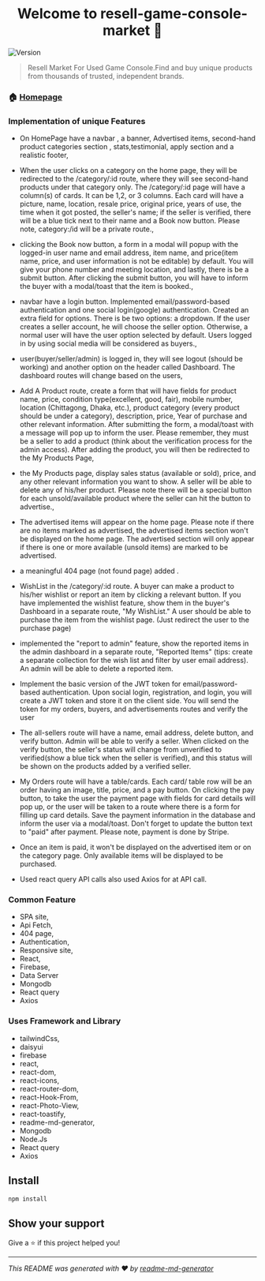 <h1 align="center">Welcome to resell-game-console-market 👋</h1>
<p>
  <img alt="Version" src="https://img.shields.io/badge/version-2.1.0-blue.svg?cacheSeconds=2592000" />
</p>

> Resell Market For Used Game Console.Find and buy unique products from thousands of trusted, independent brands.



### 🏠 [Homepage](https://resell-game-console-market.web.app/)

### Implementation of unique Features
 * On HomePage have a navbar , a banner, Advertised items, second-hand product categories section , stats,testimonial, apply section and a realistic footer,
 * When the user clicks on a category on the home page, they will be redirected to the /category/:id route, where they will see second-hand products under that category only. The /category/:id page will have a column(s) of cards. It can be 1,2, or 3 columns. Each card will have a picture, name, location, resale price, original price, years of use, the time when it got posted, the seller's name; if the seller is verified, there will be a blue tick next to their name and a Book now button. Please note, category:/id will be a private route.,
 * clicking the Book now button, a form in a modal will popup with the logged-in user name and email address, item name, and price(item name, price, and user information is not be editable) by default. You will give your phone number and meeting location, and lastly, there is be a submit button. After clicking the submit button, you will have to inform the buyer with a modal/toast that the item is booked.,
 * navbar have a login button. Implemented email/password-based authentication and  one social login(google) authentication. Created an extra field for options. There is be two options:  a dropdown. If the user creates a seller account, he will choose the seller option. Otherwise, a normal user will have the user option selected by default. Users logged in by using social media will be considered as buyers.,
 *  user(buyer/seller/admin) is logged in, they will see logout (should be working) and another option on the header called Dashboard. The dashboard routes will change based on the users,
 * Add A Product route, create a form that will have fields for product name, price, condition type(excellent, good, fair), mobile number, location (Chittagong, Dhaka, etc.), product category (every product should be under a category), description, price, Year of purchase and other relevant information. After submitting the form, a modal/toast with a message will pop up to inform the user. Please remember, they must be a seller to add a product (think about the verification process for the admin access). After adding the product, you will then be redirected to the My Products Page,
 * the My Products page, display sales status (available or sold), price, and any other relevant information you want to show. A seller will be able to delete any of his/her product. Please note there will be a special button for each unsold/available product where the seller can hit the button to advertise.,
 * The advertised items will appear on the home page. Please note if there are no items marked as advertised, the advertised items section won't be displayed on the home page. The advertised section will only appear if there is one or more available (unsold items) are marked to be advertised.
 * a meaningful 404 page (not found page) added .
 * WishList in the /category/:id route. A buyer can make a product to his/her wishlist or report an item by clicking a relevant button. If you have implemented the wishlist feature, show them in the buyer's Dashboard in a separate route, "My WishList." A user should be able to purchase the item from the wishlist page. (Just redirect the user to the purchase page)
 * implemented the "report to admin" feature, show the reported items in the admin dashboard in a separate route, "Reported Items" (tips: create a separate collection for the wish list and filter by user email address). An admin will be able to delete a reported item.
 * Implement the basic version of the JWT token for email/password-based authentication. Upon social login, registration, and login, you will create a JWT token and store it on the client side. You will send the token for my orders, buyers, and advertisements routes and verify the user

 * The all-sellers route will have a name, email address, delete button, and verify button. Admin will be able to verify a seller. When clicked on the verify button, the seller's status will change from unverified to verified(show a blue tick when the seller is verified), and this status will be shown on the products added by a verified seller.
 * My Orders route will have a table/cards. Each card/ table row will be an order having an image, title, price, and a pay button. On clicking the pay button, to take the user the payment page with fields for card details will pop up, or the user will be taken to a route where there is a form for filling up card details. Save the payment information in the database and inform the user via a modal/toast. Don't forget to update the button text to "paid" after payment. Please note, payment is done by Stripe.
 * Once an item is paid, it won't be displayed on the advertised item or on the category page. Only available items will be displayed to be purchased.

 * Used react query API calls also used Axios for at API call.

### Common Feature
 * SPA site,
 * Api Fetch,
 * 404 page,
 * Authentication,
 * Responsive site,
 * React,
 * Firebase,
 * Data Server
 * Mongodb
 * React query
 * Axios


### Uses Framework and Library
   * tailwindCss,
   * daisyui
   * firebase
   * react,
   * react-dom,
   * react-icons,
   * react-router-dom,
   * react-Hook-From,
   * react-Photo-View,
   * react-toastify,
   * readme-md-generator,
   * Mongodb
   * Node.Js
   * React query
   * Axios

## Install

```sh
npm install
```

## Show your support

Give a ⭐️ if this project helped you!

***
_This README was generated with ❤️ by [readme-md-generator](https://github.com/kefranabg/readme-md-generator)_